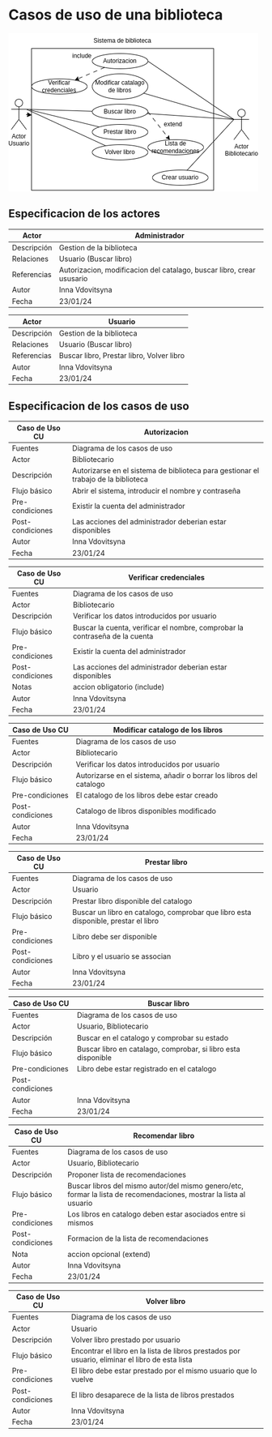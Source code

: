 # Casos de uso de una biblioteca
<img src="biblioteca.png">

## Especificacion de los actores

**Actor**| **Administrador**
---|---|
Descripción|Gestion de la biblioteca
Relaciones|Usuario (Buscar libro)
Referencias|Autorizacion, modificacion del catalago, buscar libro, crear ususario
Autor|Inna Vdovitsyna
Fecha|23/01/24

**Actor**| **Usuario**
---|---|
Descripción|Gestion de la biblioteca
Relaciones|Usuario (Buscar libro)
Referencias|Buscar libro, Prestar libro, Volver libro
Autor|Inna Vdovitsyna
Fecha|23/01/24

## Especificacion de los casos de uso

**Caso de Uso CU**|**Autorizacion**
---|----
Fuentes|Diagrama de los casos de uso
Actor|Bibliotecario
Descripción|Autorizarse en el sistema de biblioteca para gestionar el trabajo de la biblioteca
Flujo básico|Abrir el sistema, introducir el nombre y contraseña
Pre-condiciones|Existir la cuenta del administrador
Post-condiciones|Las acciones del administrador deberian estar disponibles
Autor|Inna Vdovitsyna
Fecha|23/01/24

**Caso de Uso CU**|**Verificar credenciales**
---|---
Fuentes|Diagrama de los casos de uso
Actor|Bibliotecario
Descripción|Verificar los datos  introducidos por usuario
Flujo básico|Buscar la cuenta, verificar el nombre, comprobar la contraseña de la cuenta
Pre-condiciones|Existir la cuenta del administrador
Post-condiciones|Las acciones del administrador deberian estar disponibles
Notas| accion obligatorio (include)
Autor|Inna Vdovitsyna
Fecha|23/01/24

**Caso de Uso CU**|**Modificar catalogo de los libros**
--|--
Fuentes|Diagrama de los casos de uso
Actor|Bibliotecario
Descripción|Verificar los datos  introducidos por usuario
Flujo básico|Autorizarse en el sistema, añadir o borrar los libros del catalogo
Pre-condiciones|El catalogo de los libros debe estar creado
Post-condiciones|Catalogo de libros disponibles modificado
Autor|Inna Vdovitsyna
Fecha|23/01/24

**Caso de Uso CU**|**Prestar libro**
--|--
Fuentes|Diagrama de los casos de uso
Actor|Usuario
Descripción|Prestar libro disponible del catalogo
Flujo básico|Buscar un libro en catalogo, comprobar que libro esta disponible, prestar el libro
Pre-condiciones|Libro debe ser disponible
Post-condiciones|Libro y el usuario se associan 
Autor|Inna Vdovitsyna
Fecha|23/01/24

**Caso de Uso CU**|**Buscar libro**
--|--
Fuentes|Diagrama de los casos de  uso
Actor|Usuario, Bibliotecario
Descripción|Buscar en el catalogo y comprobar su estado
Flujo básico|Buscar libro en catalago, comprobar, si libro esta disponible
Pre-condiciones|Libro debe estar registrado en el catalogo
Post-condiciones|
Autor|Inna Vdovitsyna
Fecha|23/01/24

**Caso de Uso CU**|**Recomendar libro**
--|--
Fuentes|Diagrama de los casos de  uso
Actor|Usuario, Bibliotecario
Descripción|Proponer lista de recomendaciones
Flujo básico|Buscar libros del mismo autor/del mismo genero/etc, formar la lista de recomendaciones, mostrar la lista al usuario
Pre-condiciones|Los libros en catalogo deben estar asociados entre si mismos
Post-condiciones|Formacion de la lista de recomendaciones
Nota|accion opcional (extend)
Autor|Inna Vdovitsyna
Fecha|23/01/24

**Caso de Uso CU**|**Volver libro**
--|--
Fuentes|Diagrama de los casos de  uso
Actor|Usuario
Descripción|Volver libro prestado por usuario
Flujo básico|Encontrar el libro en la lista de libros prestados por usuario, eliminar el libro de esta lista
Pre-condiciones|El libro debe estar prestado por el mismo usuario que lo vuelve
Post-condiciones|El libro desaparece de la lista de libros prestados
Autor|Inna Vdovitsyna
Fecha|23/01/24
